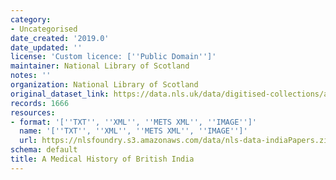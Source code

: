 ```yaml
---
category:
- Uncategorised
date_created: '2019.0'
date_updated: ''
license: 'Custom licence: [''Public Domain'']'
maintainer: National Library of Scotland
notes: ''
organization: National Library of Scotland
original_dataset_link: https://data.nls.uk/data/digitised-collections/a-medical-history-of-british-india/
records: 1666
resources:
- format: '[''TXT'', ''XML'', ''METS XML'', ''IMAGE'']'
  name: '[''TXT'', ''XML'', ''METS XML'', ''IMAGE'']'
  url: https://nlsfoundry.s3.amazonaws.com/data/nls-data-indiaPapers.zip
schema: default
title: A Medical History of British India
---
```

